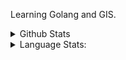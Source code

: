 
<!--
**bloodstalker/bloodstalker** is a ✨ _special_ ✨ repository because its `README.md` (this file) appears on your GitHub profile.

Here are some ideas to get you started:

- 🔭 I’m currently working on ...
- 🌱 I’m currently learning ...
- 👯 I’m looking to collaborate on ...
- 🤔 I’m looking for help with ...
- 💬 Ask me about ...
- 📫 How to reach me: ...
- 😄 Pronouns: ...
- ⚡ Fun fact: ...
-->

Learning Golang and GIS.<br/>

<details>
<summary>Github Stats</summary>
<p align="center">
<img src="https://github-readme-stats.vercel.app/api?username=terminaldweller"/>
</p>
</details>
<details>
<summary>Language Stats:</summary></br>
<p align="center">
<img src="https://wakatime.com/share/@939a2c82-4342-452e-909a-61f1ee5e0b32/701c4356-5bca-42db-b683-926c1f1f5537.svg" height="400"/>
</p>
</details>
